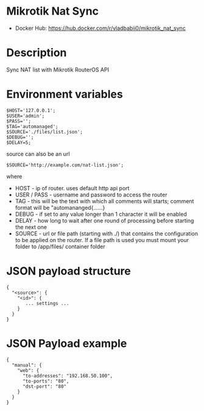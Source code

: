# Mikrotik Nat Sync
* Docker Hub: https://hub.docker.com/r/vladbabii0/mikrotik_nat_sync

# Description
Sync NAT list with Mikrotik RouterOS API

# Environment variables
```
$HOST='127.0.0.1';
$USER='admin'; 
$PASS=''; 
$TAG='automanaged';
$SOURCE='./files/list.json';
$DEBUG='';
$DELAY=5;
```
source can also be an url
```
$SOURCE='http://example.com/nat-list.json';
```

where
* HOST - ip of router. uses default http api port
* USER / PASS - username and password to access the router
* TAG - this will be the text with which all comments will starts; comment format will be "automananged{...<json>...}
* DEBUG - if set to any value longer than 1 character it will be enabled
* DELAY - how long to wait after one round of processing before starting the next one
* SOURCE - url or file path (starting with ./) that contains the configuration to be applied on the router. If a file path is used you must mount your folder to /app/files/ container folder


# JSON payload structure
```
{
  "<source>": {
    "<id>": {
       ... settings ...
    }
  }
}
```
# JSON Payload example
```
{
  "manual": {
    "web": {
      "to-addresses": "192.168.50.100",
      "to-ports": "80",
      "dst-port": "80"
    }
  }
}
```
